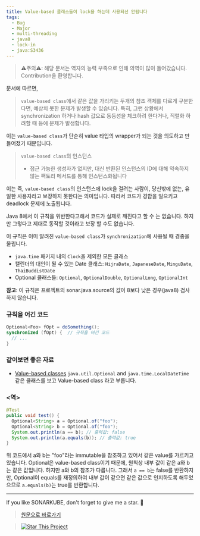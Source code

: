 ```yaml
---
title: Value-based 클래스들이 lock을 하는데 사용되선 안됩니다
tags:
  - Bug
  - Major
  - multi-threading
  - java8
  - lock-in
  - java:S3436
---
```


> ⚠️주의⚠️: 해당 문서는 역자의 능력 부족으로 인해 의역이 많이 들어갔습니다. Contribution을 환영합니다.

문서에 따르면,

> `value-based class`에서 같은 값을 가리키는 두개의 참조 객체를 다르게 구분한다면, 예상치 못한 문제가 발생할 수 있습니다. 특히, 그런 상황에서 synchronization 하거나 hash 값으로 동등성을 체크하려 한다거나, 직렬화 하려할 때 등에 문제가 발생합니다.

이는 `value-based class`가 단순히 value 타입의 wrapper가 되는 것을 의도하고 만들어졌기 때문입니다.

> `value-based class`의 인스턴스
>
> - 접근 가능한 생성자가 없지만, 대신 반환된 인스턴스의 ID에 대해 약속하지 않는 팩토리 메서드를 통해 인스턴스화됩니다

이는 즉, `value-based class`의 인스턴스에 lock을 걸려는 사람이, 당신밖에 없는, 유일한 사용자라고 보장하지 못한다는 의미입니다.
따라서 코드가 경합을 일으키고 deadlock 문제에 노출됩니다.

Java 8에서 이 규칙을 위반한다고해서 코드가 실제로 깨진다고 할 수 는 없습니다.
하지만 그렇다고 제대로 동작할 것이라고 보장 할 수도 없습니다.

이 규칙은 이미 알려진 `value-based class`가 `synchronization`에 사용될 때 경종을 울립니다.

- `java.time` 패키지 내의 `Clock`을 제외한 모든 클래스
- 캘린더의 대인이 될 수 있는 Date 클래스: `HijraDate`, `JapaneseDate`, `MinguDate`, `ThaiBuddistDate`
- Optional 클래스들: `Optional`, `OptionalDouble`, `OptionalLong`, `OptionalInt`

**참고**: 이 규칙은 프로젝트의 sonar.java.source의 값이 8보다 낮은 경우(java8) 검사하지 않습니다.

### 규칙을 어긴 코드

```java
Optional<Foo> fOpt = doSomething();
synchronized (fOpt) {  // 규칙을 어긴 코드
  // ...
}
```

### 같이보면 좋은 자료

- [Value-based classes](https://docs.oracle.com/javase/8/docs/api/java/lang/doc-files/ValueBased.html) `java.util.Optional` and `java.time.LocalDateTime`같은 클래스를 보고 Value-based class 라고 부릅니다.

### <역>

```java
@Test
public void test() {
  Optional<String> a = Optional.of("foo");
  Optional<String> b = Optional.of("foo");
  System.out.println(a == b); // 출력값: false
  System.out.println(a.equals(b)); // 출력값: true
}
```

위 코드에서 a와 b는 "foo"라는 immutable을 참조하고 있어서 같은 value를 가르키고 있습니다.
Optional은 value-based class이기 때문에, 원칙상 내부 값이 같은 a와 b는 같은 값입니다.
하지만 a와 b의 참조가 다릅니다.
그래서 `a == b`는 false를 반환하지만, Optional이 equals를 재정의하여 내부 값이 같으면 같은 값으로 인지하도록 해두었으므로 `a.equals(b)`는 true를 반환합니다.

---

If you like SONARKUBE, don't forget to give me a star. :star2:

> [원문으로 바로가기](https://rules.sonarsource.com/java/tag/java8/RSPEC-3436)

> [![Star This Project](https://img.shields.io/github/stars/kantabile/sonarkube.svg?label=Stars&style=social)](https://github.com/kantabile/sonarkube)
